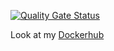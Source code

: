[![Quality Gate Status](https://sonarcloud.io/api/project_badges/measure?project=Kakaranish_e-biznes&metric=alert_status)](https://sonarcloud.io/dashboard?id=Kakaranish_e-biznes)

Look at my [Dockerhub](https://hub.docker.com/repository/docker/kakaranish/e_biznes_projekt)